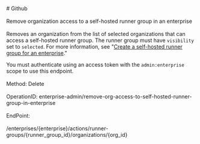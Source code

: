 <br>#     Github</br>
<br>Remove organization access to a self-hosted runner group in an enterprise</br>
<br>Removes an organization from the list of selected organizations that can access a self-hosted runner group. The runner group must have `visibility` set to `selected`. For more information, see "[Create a self-hosted runner group for an enterprise](#create-a-self-hosted-runner-group-for-an-enterprise)."

You must authenticate using an access token with the `admin:enterprise` scope to use this endpoint.</br>
<br>Method: Delete</br>
<br>OperationID: enterprise-admin/remove-org-access-to-self-hosted-runner-group-in-enterprise</br>
<br>EndPoint:</br>
<br>/enterprises/{enterprise}/actions/runner-groups/{runner_group_id}/organizations/{org_id}</br>
